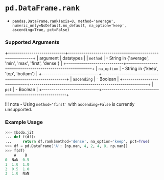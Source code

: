 # `pd.DataFrame.rank`

- `pandas.DataFrame.rank(axis=0, method='average', numeric_only=NoDefault.no_default, na_option='keep', ascending=True, pct=False)`

### Supported Arguments

+-----------------------------+------------------------------------------------------------+
| argument | datatypes |
| `method` | - String in {'average', 'min', 'max', 'first', 'dense'} |
+-----------------------------+------------------------------------------------------------+
| `na_option` | - String in {'keep', 'top', 'bottom'} |
+-----------------------------+------------------------------------------------------------+
| `ascending` | - Boolean |
+-----------------------------+------------------------------------------------------------+
| `pct` | - Boolean |
+-----------------------------+------------------------------------------------------------+

!!! note
\- Using `method='first'` with `ascending=False` is currently unsupported.

### Example Usage

```py
>>> @bodo.jit
... def f(df):
...     return df.rank(method='dense', na_option='keep', pct=True)
>>> df = pd.DataFrame('A': [np.nan, 4, 2, 4, 8, np.nan])
>>> f(df)
    A    B
0  NaN  0.5
1  1.0  1.0
2  0.5  1.0
3  1.0  NaN
```
